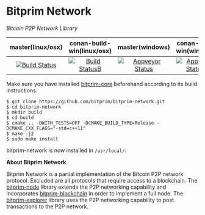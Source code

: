 # Bitprim Network

*Bitcoin P2P Network Library*

| **master(linux/osx)** | **conan-build-win(linux/osx)**   | **master(windows)**   | **conan-build-win(windows)** |
|:------:|:-:|:-:|:-:|
| [![Build Status](https://travis-ci.org/bitprim/bitprim-network.svg)](https://travis-ci.org/bitprim/bitprim-network)       | [![Build StatusB](https://travis-ci.org/bitprim/bitprim-network.svg?branch=conan-build-win)](https://travis-ci.org/bitprim/bitprim-network?branch=conan-build-win)  | [![Appveyor Status](https://ci.appveyor.com/api/projects/status/github/bitprim/bitprim-network?svg=true)](https://ci.appveyor.com/project/bitprim/bitprim-network)  | [![Appveyor StatusB](https://ci.appveyor.com/api/projects/status/github/bitprim/bitprim-network?branch=conan-build-win&svg=true)](https://ci.appveyor.com/project/bitprim/bitprim-network?branch=conan-build-win)  |

Make sure you have installed [bitprim-core](https://github.com/bitprim/bitprim-core) beforehand according to its build instructions. 

```
$ git clone https://github.com/bitprim/bitprim-network.git
$ cd bitprim-network
$ mkdir build
$ cd build
$ cmake .. -DWITH_TESTS=OFF -DCMAKE_BUILD_TYPE=Release -DCMAKE_CXX_FLAGS="-std=c++11" 
$ make -j2
$ sudo make install
```

bitprim-network is now installed in `/usr/local/`.

**About Bitprim Network**

Bitprim Network is a partial implementation of the Bitcoin P2P network protocol. Excluded are all protocols that require access to a blockchain. The [bitprim-node](https://github.com/bitprim/bitprim-node) library extends the P2P networking capability and incorporates [bitprim-blockchain](https://github.com/bitprim/bitprim-blockchain) in order to implement a full node. The [bitprim-explorer](https://github.com/bitprim/bitprim-explorer) library uses the P2P networking capability to post transactions to the P2P network.
